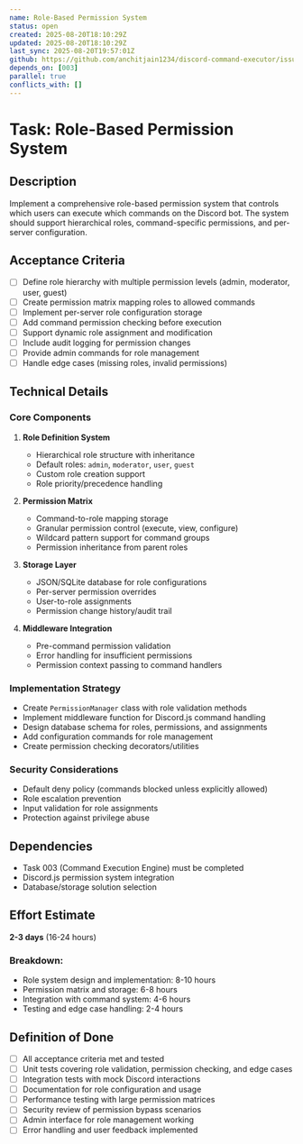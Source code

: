 ```yaml
---
name: Role-Based Permission System
status: open
created: 2025-08-20T18:10:29Z
updated: 2025-08-20T18:10:29Z
last_sync: 2025-08-20T19:57:01Z
github: https://github.com/anchitjain1234/discord-command-executor/issues/2
depends_on: [003]
parallel: true
conflicts_with: []
---
```


# Task: Role-Based Permission System

## Description
Implement a comprehensive role-based permission system that controls which users can execute which commands on the Discord bot. The system should support hierarchical roles, command-specific permissions, and per-server configuration.

## Acceptance Criteria
- [ ] Define role hierarchy with multiple permission levels (admin, moderator, user, guest)
- [ ] Create permission matrix mapping roles to allowed commands
- [ ] Implement per-server role configuration storage
- [ ] Add command permission checking before execution
- [ ] Support dynamic role assignment and modification
- [ ] Include audit logging for permission changes
- [ ] Provide admin commands for role management
- [ ] Handle edge cases (missing roles, invalid permissions)

## Technical Details

### Core Components
1. **Role Definition System**
   - Hierarchical role structure with inheritance
   - Default roles: `admin`, `moderator`, `user`, `guest`
   - Custom role creation support
   - Role priority/precedence handling

2. **Permission Matrix**
   - Command-to-role mapping storage
   - Granular permission control (execute, view, configure)
   - Wildcard pattern support for command groups
   - Permission inheritance from parent roles

3. **Storage Layer**
   - JSON/SQLite database for role configurations
   - Per-server permission overrides
   - User-to-role assignments
   - Permission change history/audit trail

4. **Middleware Integration**
   - Pre-command permission validation
   - Error handling for insufficient permissions
   - Permission context passing to command handlers

### Implementation Strategy
- Create `PermissionManager` class with role validation methods
- Implement middleware function for Discord.js command handling
- Design database schema for roles, permissions, and assignments
- Add configuration commands for role management
- Create permission checking decorators/utilities

### Security Considerations
- Default deny policy (commands blocked unless explicitly allowed)
- Role escalation prevention
- Input validation for role assignments
- Protection against privilege abuse

## Dependencies
- Task 003 (Command Execution Engine) must be completed
- Discord.js permission system integration
- Database/storage solution selection

## Effort Estimate
**2-3 days** (16-24 hours)

### Breakdown:
- Role system design and implementation: 8-10 hours
- Permission matrix and storage: 6-8 hours
- Integration with command system: 4-6 hours
- Testing and edge case handling: 2-4 hours

## Definition of Done
- [ ] All acceptance criteria met and tested
- [ ] Unit tests covering role validation, permission checking, and edge cases
- [ ] Integration tests with mock Discord interactions
- [ ] Documentation for role configuration and usage
- [ ] Performance testing with large permission matrices
- [ ] Security review of permission bypass scenarios
- [ ] Admin interface for role management working
- [ ] Error handling and user feedback implemented